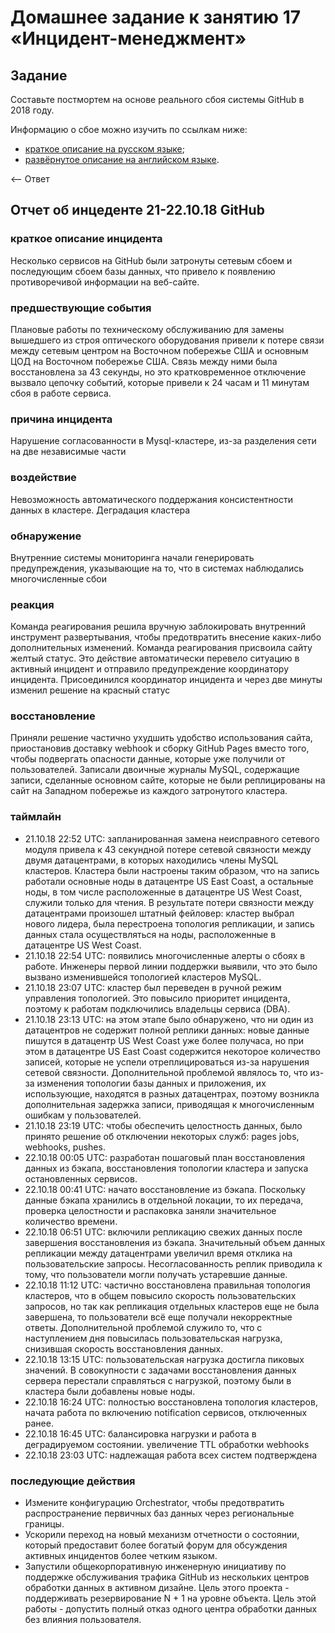 # Домашнее задание к занятию 17 «Инцидент-менеджмент»

## Задание

Составьте постмортем на основе реального сбоя системы GitHub в 2018 году.

Информацию о сбое можно изучить по ссылкам ниже:

* [краткое описание на русском языке](https://habr.com/ru/post/427301/);
* [развёрнутое описание на английском языке](https://github.blog/2018-10-30-oct21-post-incident-analysis/).

<-- Ответ

## Отчет об инцеденте 21-22.10.18 GitHub

### краткое описание инцидента

Несколько сервисов на GitHub были затронуты сетевым сбоем и последующим сбоем базы данных, что привело к появлению противоречивой информации на веб-сайте.

### предшествующие события

Плановые работы по техническому обслуживанию для замены вышедшего из строя оптического оборудования привели к потере связи между сетевым центром на Восточном побережье США и основным ЦОД на Восточном побережье США. Связь между ними была восстановлена за 43 секунды, но это кратковременное отключение вызвало цепочку событий, которые привели к 24 часам и 11 минутам сбоя в работе сервиса.

### причина инцидента

Нарушение согласованности в Mysql-кластере, из-за разделения сети на две независимые части

### воздействие

Невозможность автоматического поддержания консистентности данных в кластере. Деградация кластера

### обнаружение

Внутренние системы мониторинга начали генерировать предупреждения, указывающие на то, что в системах наблюдались многочисленные сбои

### реакция

Команда реагирования решила вручную заблокировать  внутренний инструмент развертывания, чтобы предотвратить внесение каких-либо дополнительных изменений. Команда реагирования присвоила сайту желтый статус. Это действие автоматически перевело ситуацию в активный инцидент и отправило предупреждение координатору инцидента. Присоединился координатор инцидента и через две минуты изменил решение на красный статус

### восстановление

Приняли решение частично ухудшить удобство использования сайта, приостановив доставку webhook и сборку GitHub Pages вместо того, чтобы подвергать опасности данные, которые уже получили от пользователей.
Записали двоичные журналы MySQL, содержащие записи, сделанные основном сайте, которые не были реплицированы на сайт на Западном побережье из каждого затронутого кластера. 
### таймлайн

- 21.10.18 22:52 UTC: запланированная замена неисправного сетевого модуля привела к 43 секундной потере сетевой связности между двумя датацентрами, в которых находились члены MySQL кластеров. Кластера были настроены таким образом, что на запись работали основные ноды в датацентре US East Coast, а остальные ноды, в том числе расположенные в датацентре US West Coast, служили только для чтения. В результате потери связности между датацентрами произошел штатный фейловер: кластер выбрал нового лидера, была перестроена топология репликации, и запись данных стала осуществляться на ноды, расположенные в датацентре US West Coast. 
- 21.10.18 22:54 UTC: появились многочисленные алерты о сбоях в работе. Инженеры первой линии поддержки выявили, что это было вызвано изменившейся топологией кластеров MySQL.
- 21.10.18 23:07 UTC: кластер был переведен в ручной режим управления топологией. Это повысило приоритет инцидента, поэтому к работам подключились владельцы сервиса (DBA).
- 21.10.18 23:13 UTC: на этом этапе было обнаружено, что ни один из датацентров не содержит полной реплики данных: новые данные пишутся в датацентр US West Coast уже более получаса, но при этом в датацентре US East Coast содержится некоторое количество записей, которые не успели отреплицироваться из-за нарушения сетевой связности. Дополнительной проблемой являлось то, что из-за изменения топологии базы данных и приложения, их использующие, находятся в разных датацентрах, поэтому возникла дополнительная задержка записи, приводящая к многочисленным ошибкам у пользователей.
- 21.10.18 23:19 UTC: чтобы обеспечить целостность данных, было принято решение об отключении некоторых служб: pages jobs, webhooks, pushes.
- 22.10.18 00:05 UTC: разработан пошаговый план восстановления данных из бэкапа, восстановления топологии кластера и запуска остановленных сервисов.
- 22.10.18 00:41 UTC: начато восстановление из бэкапа. Поскольку данные бэкапа хранились в отдельной локации, то их передача, проверка целостности и распаковка заняли значительное количество времени.
- 22.10.18 06:51 UTC: включили репликацию свежих данных после завершения восстановления из бэкапа. Значительный объем данных репликации между датацентрами увеличил время отклика на пользовательские запросы. Несогласованность реплик приводила к тому, что пользователи могли получать устаревшие данные.
- 22.10.18 11:12 UTC: частично восстановлена правильная топология кластеров, что в общем повысило скорость пользовательских запросов, но так как репликация отдельных кластеров еще не была завершена, то пользователи всё еще получали некорректные ответы. Дополнительной проблемой служило то, что с наступлением дня повысилась пользовательская нагрузка, снизившая скорость восстановления данных.
- 22.10.18 13:15 UTC: пользовательская нагрузка достигла пиковых значений. В совокупности с задачами восстановления данных сервера перестали справляться с нагрузкой, поэтому были в кластера были добавлены новые ноды.
- 22.10.18 16:24 UTC: полностью восстановлена топология кластеров, начата работа по включению notification сервисов, отключенных ранее.
- 22.10.18 16:45 UTC: балансировка нагрузки и работа в деградируемом состоянии. увеличение TTL обработки webhooks 
- 22.10.18 23:03 UTC: надлежащая работа всех систем подтверждена

### последующие действия

- Измените конфигурацию Orchestrator, чтобы предотвратить распространение первичных баз данных через региональные границы.
- Ускорили переход на новый механизм отчетности о состоянии, который предоставит более богатый форум для обсуждения активных инцидентов более четким языком.
- Запустили общекорпоративную инженерную инициативу по поддержке обслуживания трафика GitHub из нескольких центров обработки данных в активном дизайне. Цель этого проекта - поддерживать резервирование N + 1 на уровне объекта. Цель этой работы - допустить полный отказ одного центра обработки данных без влияния пользователя.